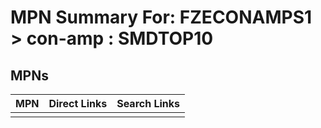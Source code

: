 



# MPN Summary For: FZECONAMPS1 > con-amp : SMDTOP10

## MPNs
  

|MPN|Direct Links|Search Links|
| :--- | :--- | :--- |
||||
